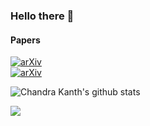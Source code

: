 ### Hello there 👋 

#### Papers
[![arXiv](https://img.shields.io/badge/arXiv-1907.03702-b31b1b.svg)](https://arxiv.org/abs/1907.03702) <br>
[![arXiv](https://img.shields.io/badge/arXiv-1906.08139-b31b1b.svg)](https://arxiv.org/abs/1906.08139) <br>

![Chandra Kanth's github stats](https://github-readme-stats.vercel.app/api?username=ck090&show_icons=true&title_color=fff&icon_color=79ff97&text_color=9f9f9f&bg_color=151515) <br>

![](https://visitor-badge.glitch.me/badge?page_id=ck090)

